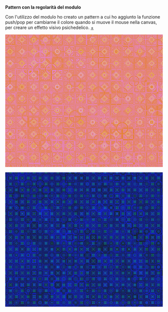 **Pattern con la regolarità del modulo**

Con l'utilizzo del modulo ho creato un pattern a cui ho aggiunto la funzione push/pop per cambiarne il colore quando si muove il mouse nella canvas, per creare un effetto visivo psichedelico. [+](https://editor.p5js.org/angelicazanibellato/full/DsYGhqYY4)


![img](https://github.com/angelicazanibellato/archive/blob/master/angelicazanibellato/Esercizi/pattern_modulo/img/img1.png)


![img](https://github.com/angelicazanibellato/archive/blob/master/angelicazanibellato/Esercizi/pattern_modulo/img/img2.png)
